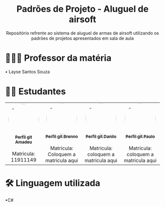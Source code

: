 <h1 align="center">Padrões de Projeto - Aluguel de airsoft</h1>
<p align="center"> Repositório refrente ao sistema de aluguel de armas de airsoft utilizando os padrões de projetos apresentados em sala de aula</p>
<h1>👨🏽‍🏫 Professor da matéria</h1>
<p>  • Layse Santos Souza</p>
<h1>👨‍💻 Estudantes</h1>
<p>
  <table>
  <tr>
    <td align="center"><a href="https://github.com/amadeu100401"><img style="border-radius: 50%;" src="https://avatars.githubusercontent.com/u/54649985?v=4" width="100px;" alt=""/><br /><sub><b>Perfil git Amadeu</b></sub></a><br /><a href="https://rocketseat.com.br/" title="GitHub"></a><br/>Matricula: 11911149</td>
    <td align="center"><a href="https://github.com/brennoliveira?tab=repositories"><img style="border-radius: 50%;" src="https://avatars.githubusercontent.com/u/61173866?v=4" width="100px;" alt=""/><br /><sub><b>Perfil git Brenno</b></sub></a><br /><a href="https://rocketseat.com.br/" title="Rocketseat"></a><br/>Matricula: Coloquem a matricula aqui</td> 
    <td align="center"><a href="https://github.com/danilomichell"><img style="border-radius: 50%;" src="https://avatars.githubusercontent.com/u/51808673?v=4" width="100px;" alt=""/><br /><sub><b>Perfil git Danilo</b></sub></a><br /><a href="https://rocketseat.com.br/" title="Rocketseat"></a><br/>Matricula: coloquem a matricula aqui</td> 
    <td align="center"><a href="https://github.com/PauloMBittencourt"><img style="border-radius: 50%;" src="https://avatars.githubusercontent.com/u/54875444?v=4" width="100px;" alt=""/><br /><sub><b>Perfil git Paulo</b></sub></a><br /><a href="https://rocketseat.com.br/" title="Rocketseat"></a><br/>Matricula: coloquem a matricula aqui</td>
  </tr>
</table>
</p>
<h1> 🛠 Linguagem utilizada</h1>
<p>
  •C#
</p>
